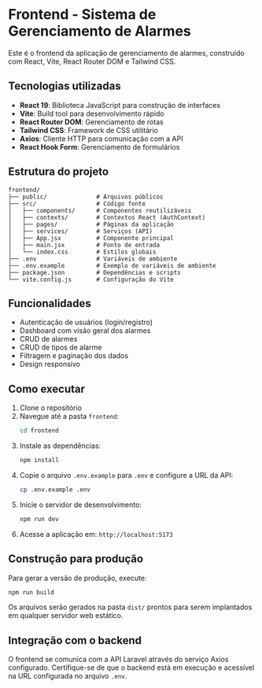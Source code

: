 # Frontend - Sistema de Gerenciamento de Alarmes

Este é o frontend da aplicação de gerenciamento de alarmes, construído com React, Vite, React Router DOM e Tailwind CSS.

## Tecnologias utilizadas

- **React 19**: Biblioteca JavaScript para construção de interfaces
- **Vite**: Build tool para desenvolvimento rápido
- **React Router DOM**: Gerenciamento de rotas
- **Tailwind CSS**: Framework de CSS utilitário
- **Axios**: Cliente HTTP para comunicação com a API
- **React Hook Form**: Gerenciamento de formulários

## Estrutura do projeto

```
frontend/
├── public/              # Arquivos públicos
├── src/                 # Código fonte
│   ├── components/      # Componentes reutilizáveis
│   ├── contexts/        # Contextos React (AuthContext)
│   ├── pages/           # Páginas da aplicação
│   ├── services/        # Serviços (API)
│   ├── App.jsx          # Componente principal
│   ├── main.jsx         # Ponto de entrada
│   └── index.css        # Estilos globais
├── .env                 # Variáveis de ambiente
├── .env.example         # Exemplo de variáveis de ambiente
├── package.json         # Dependências e scripts
└── vite.config.js       # Configuração do Vite
```

## Funcionalidades

- Autenticação de usuários (login/registro)
- Dashboard com visão geral dos alarmes
- CRUD de alarmes
- CRUD de tipos de alarme
- Filtragem e paginação dos dados
- Design responsivo

## Como executar

1. Clone o repositório
2. Navegue até a pasta `frontend`:
   ```bash
   cd frontend
   ```
3. Instale as dependências:
   ```bash
   npm install
   ```
4. Copie o arquivo `.env.example` para `.env` e configure a URL da API:
   ```bash
   cp .env.example .env
   ```
5. Inicie o servidor de desenvolvimento:
   ```bash
   npm run dev
   ```
6. Acesse a aplicação em: `http://localhost:5173`

## Construção para produção

Para gerar a versão de produção, execute:
```bash
npm run build
```

Os arquivos serão gerados na pasta `dist/` prontos para serem implantados em qualquer servidor web estático.

## Integração com o backend

O frontend se comunica com a API Laravel através do serviço Axios configurado. Certifique-se de que o backend está em execução e acessível na URL configurada no arquivo `.env`.
